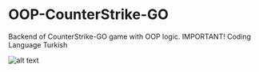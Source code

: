 # OOP-CounterStrike-GO
Backend of CounterStrike-GO game with OOP logic.
IMPORTANT!
Coding Language Turkish

![alt text](https://user-images.githubusercontent.com/63670220/160555031-35aafdd7-7ac6-4f60-a826-488cb6cece7b.png)
